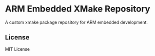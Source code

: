 # ARM Embedded XMake Repository

A custom xmake package repository for ARM embedded development.

## License

MIT License